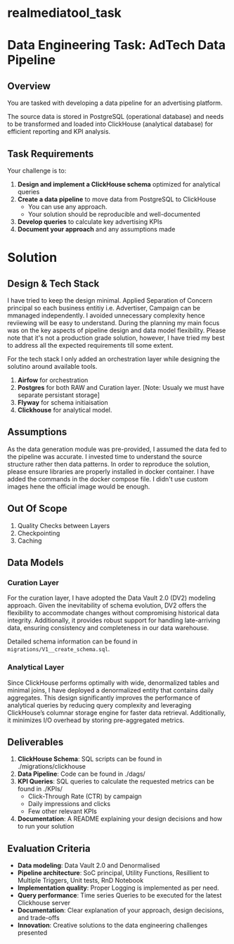 
# realmediatool_task

# Data Engineering Task: AdTech Data Pipeline

## Overview

You are tasked with developing a data pipeline for an advertising platform. 

The source data is stored in PostgreSQL (operational database) and needs to be transformed and loaded into ClickHouse (analytical database) for efficient reporting and KPI analysis.

## Task Requirements

Your challenge is to:

1. **Design and implement a ClickHouse schema** optimized for analytical queries
2. **Create a data pipeline** to move data from PostgreSQL to ClickHouse
   - You can use any approach.
   - Your solution should be reproducible and well-documented
3. **Develop queries** to calculate key advertising KPIs
4. **Document your approach** and any assumptions made


# Solution

## Design & Tech Stack

I have tried to keep the design minimal. Applied Separation of Concern principal so each business entitiy i.e. Advertiser, Campaign 
can be mmanaged independently. I avoided unnecessary complexity hence reviiewing will be easy to understand. During the planning my main focus 
was on the key aspects of pipeline design and data model flexibility. 
Please note that it's not a production grade solution, however, I have tried my best to address all the expected requirements till some extent. 

For the tech stack I only added an orchestration layer while designing the solutino around available tools.
1. **Airfow** for orchestration
2. **Postgres** for both RAW and Curation layer. [Note: Usualy we must have separate persistant storage]
3. **Flyway** for schema initiaisation
4. **Clickhouse** for analytical model.

## Assumptions

As the data generation module was pre-provided, I assumed the data fed to the pipeline was accurate. I invested time to understand the source structure
rather then data patterns. 
In order to reproduce the solution, please ensure libraries are properly installed in docker container. I have added the commands in the docker compose file.
I didn't use custom images hene the official image would be enough.

## Out Of Scope

1. Quality Checks between Layers
2. Checkpointing
3. Caching


## Data Models

### Curation Layer

For the curation layer, I have adopted the Data Vault 2.0 (DV2) modeling approach. Given the inevitability of schema evolution, 
DV2 offers the flexibility to accommodate changes without compromising historical data integrity. 
Additionally, it provides robust support for handling late-arriving data, ensuring consistency and completeness in our data warehouse.

Detailed schema information can be found in `migrations/V1__create_schema.sql`.


### Analytical Layer

Since ClickHouse performs optimally with wide, denormalized tables and minimal joins, I have deployed a denormalized entity that 
contains daily aggregates. This design significantly improves the performance of analytical queries by reducing query complexity 
and leveraging ClickHouse’s columnar storage engine for faster data retrieval.
Additionally, it minimizes I/O overhead by storing pre-aggregated metrics.

## Deliverables

1. **ClickHouse Schema**: SQL scripts can be found in ./migrations/clickhouse 
2. **Data Pipeline**: Code can be found in ./dags/
3. **KPI Queries**: SQL queries to calculate the requested metrics can be found in ./KPIs/
   - Click-Through Rate (CTR) by campaign
   - Daily impressions and clicks
   - Few other relevant KPIs
4. **Documentation**: A README explaining your design decisions and how to run your solution


## Evaluation Criteria

- **Data modeling**: Data Vault 2.0 and Denormalised
- **Pipeline architecture**: SoC principal, Utility Functions, Resillient to Multiple Triggers, Unit tests, RnD Notebook
- **Implementation quality**: Proper Logging is implemented as per need.
- **Query performance**: Time series Queries to be executed for the latest Clickhouse server
- **Documentation**: Clear explanation of your approach, design decisions, and trade-offs
- **Innovation**: Creative solutions to the data engineering challenges presented

